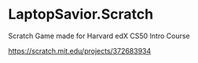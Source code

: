 # LaptopSavior.Scratch
Scratch Game made for Harvard edX CS50 Intro Course

https://scratch.mit.edu/projects/372683934
